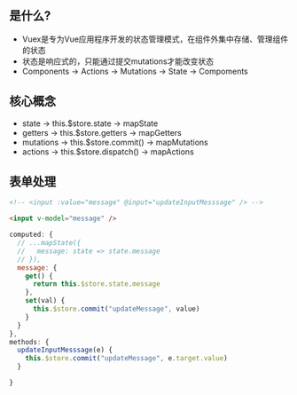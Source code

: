 ## 是什么?
- Vuex是专为Vue应用程序开发的状态管理模式，在组件外集中存储、管理组件的状态
- 状态是响应式的，只能通过提交mutations才能改变状态
- Components ->  Actions -> Mutations -> State -> Compoments

## 核心概念
- state -> this.$store.state -> mapState
- getters -> this.$store.getters -> mapGetters
- mutations -> this.$store.commit() -> mapMutations
- actions -> this.$store.dispatch() -> mapActions

## 表单处理
```html
<!-- <input :value="message" @input="updateInputMesssage" /> -->

<input v-model="message" />

```

```js
computed: {
  // ...mapState({
  //   message: state => state.message
  // }),
  message: {
    get() {
      return this.$store.state.message
    },
    set(val) {
      this.$store.commit("updateMessage", value)
    }
  }
},
methods: {
  updateInputMesssage(e) {
    this.$store.commit("updateMessage", e.target.value)
  }

}


```

